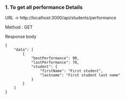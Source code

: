### 1. To get all performance Details

URL -> http://localhost:3000/api/students/performance

Method : GET

Response body
```
{
    "data": [
        {
            "bestPerformance": 90,
            "lastPerformance": 70,
            "student": {
                "firstName": "First student",
                "lastname": "First student last name"
            }
        }
    ]
}
```